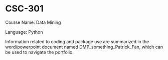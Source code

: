 # CSC-301

Course Name: Data Mining

Language: Python

Information related to coding and package use are summarized in the word/powerpoint document named DMP_something_Patrick_Fan, which can be used to navigate the portfolio.
